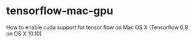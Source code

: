# tensorflow-mac-gpu
How to enable cuda support for tensor flow on Mac OS X (Tensorflow 0.9 on OS X 10.10)

